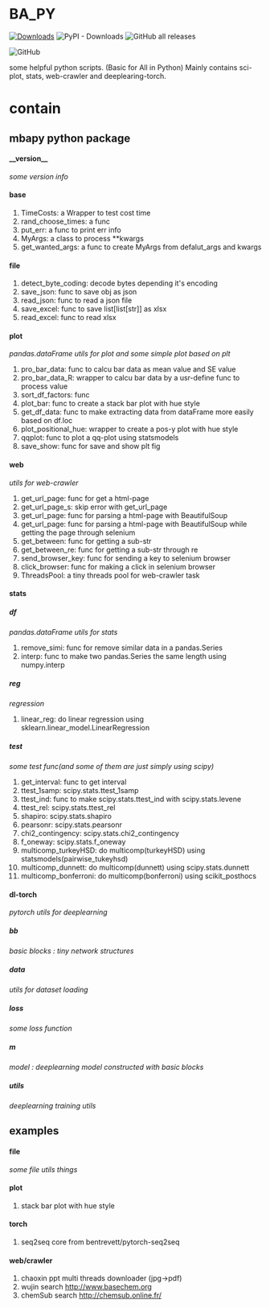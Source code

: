 <!--
 * @Author: BHM-Bob 2262029386@qq.com
 * @Date: 2022-10-19 22:16:22
 * @LastEditors: BHM-Bob
 * @LastEditTime: 2023-04-19 14:04:43
 * @Description: 
-->
# BA_PY
[![Downloads](https://static.pepy.tech/badge/mbapy)](https://pepy.tech/project/mbapy) ![PyPI - Downloads](https://img.shields.io/pypi/dm/mbapy) ![GitHub all releases](https://img.shields.io/github/downloads/BHM-Bob/BA_PY/total?label=GitHub%20all%20releases%20downloads)

![GitHub](https://img.shields.io/github/license/BHM-Bob/BA_PY)

some helpful python scripts. (Basic for All in Python)
Mainly contains sci-plot, stats, web-crawler and deeplearing-torch.

# contain  
## mbapy python package  
#### \_\_version\_\_  
*some version info*
#### base  
1. TimeCosts: a Wrapper to test cost time
2. rand_choose_times: a func
3. put_err: a func to print err info
4. MyArgs: a class to process **kwargs
5. get_wanted_args: a func to create MyArgs from defalut_args and kwargs

#### file
1. detect_byte_coding: decode bytes depending it's encoding
2. save_json: func to save obj as json
3. read_json: func to read a json file
4. save_excel: func to save list\[list\[str]] as xlsx
5. read_excel: func to read xlsx

#### plot
*pandas.dataFrame utils for plot and some simple plot based on plt*
1. pro_bar_data: func to calcu bar data as mean value and SE value
2. pro_bar_data_R: wrapper to calcu bar data by a usr-define func to process value
3. sort_df_factors: func
4. plot_bar: func to create a stack bar plot with hue style
5. get_df_data: func to make extracting data from dataFrame more easily based on df.loc
6. plot_positional_hue: wrapper to create a pos-y plot with hue style
7. qqplot: func to plot a qq-plot using statsmodels
8. save_show: func for save and show plt fig

#### web
*utils for web-crawler*
1. get_url_page: func for get a html-page
2. get_url_page_s: skip error with get_url_page
3. get_url_page: func for parsing a html-page with BeautifulSoup
4. get_url_page: func for parsing a html-page with BeautifulSoup while getting the page through selenium
5. get_between: func for getting a sub-str
6. get_between_re: func for getting a sub-str through re
7. send_browser_key: func for sending a key to selenium browser
8. click_browser: func for making a click in selenium browser
9. ThreadsPool: a tiny threads pool for web-crawler task

#### stats
##### df
*pandas.dataFrame utils for stats*
1. remove_simi: func for remove similar data in a pandas.Series
2. interp: func to make two pandas.Series the same length using numpy.interp

##### reg
*regression*
1. linear_reg: do linear regression using sklearn.linear_model.LinearRegression

##### test
*some test func(and some of them are just simply using scipy)*
1. get_interval: func to get interval
2. ttest_1samp: scipy.stats.ttest_1samp
3. ttest_ind: func to make scipy.stats.ttest_ind with scipy.stats.levene
4. ttest_rel: scipy.stats.ttest_rel
5. shapiro: scipy.stats.shapiro
6. pearsonr: scipy.stats.pearsonr
7. chi2_contingency: scipy.stats.chi2_contingency
8. f_oneway: scipy.stats.f_oneway
9. multicomp_turkeyHSD: do multicomp(turkeyHSD) using statsmodels(pairwise_tukeyhsd)
10. multicomp_dunnett: do multicomp(dunnett) using scipy.stats.dunnett
11. multicomp_bonferroni: do multicomp(bonferroni) using scikit_posthocs

#### dl-torch
*pytorch utils for deeplearning*
##### bb
*basic blocks : tiny network structures*
##### data
*utils for dataset loading*
##### loss
*some loss function*
##### m
*model : deeplearning model constructed with basic blocks*
##### utils
*deeplearning training utils*

## examples
#### file
*some file utils things*

#### plot
1. stack bar plot with hue style

#### torch
1. seq2seq core from bentrevett/pytorch-seq2seq

#### web/crawler
1. chaoxin ppt multi threads downloader (jpg->pdf)
2. wujin search http://www.basechem.org
3. chemSub search http://chemsub.online.fr/

